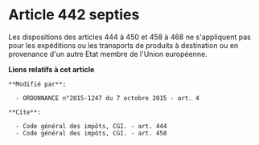 # Article 442 septies

Les dispositions des articles 444 à 450 et 458 à 468 ne s'appliquent pas pour les expéditions ou les transports de produits à
destination ou en provenance d'un autre Etat membre de l'Union européenne.

**Liens relatifs à cet article**

	**Modifié par**:

	  - ORDONNANCE n°2015-1247 du 7 octobre 2015 - art. 4

	**Cite**:

	  - Code général des impôts, CGI. - art. 444
	  - Code général des impôts, CGI. - art. 458
